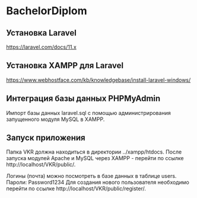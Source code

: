 # BachelorDiplom
## Установка Laravel
https://laravel.com/docs/11.x

## Установка XAMPP для Laravel
https://www.webhostface.com/kb/knowledgebase/install-laravel-windows/

## Интеграция базы данных PHPMyAdmin
Импорт базы данных laravel.sql с помощью администрирования запущенного модуля MySQL в XAMPP.

## Запуск приложения
Папка VKR должна находиться в директории ../xampp/htdocs.
После запуска модулей Apache и MySQL через XAMPP - перейти по ссылке http://localhost/VKR/public/.

Логины (почта) можно посмотреть в базе данных в таблице users.
Пароли: Password1234
Для создания нового пользователя необходимо перейти по ссылке http://localhost/VKR/public/register/.
